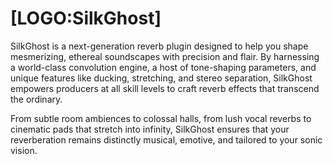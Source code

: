 # [LOGO:SilkGhost]

SilkGhost is a next-generation reverb plugin designed to help you shape mesmerizing, ethereal soundscapes with precision and flair. By harnessing a world-class convolution engine, a host of tone-shaping parameters, and unique features like ducking, stretching, and stereo separation, SilkGhost empowers producers at all skill levels to craft reverb effects that transcend the ordinary.

From subtle room ambiences to colossal halls, from lush vocal reverbs to cinematic pads that stretch into infinity, SilkGhost ensures that your reverberation remains distinctly musical, emotive, and tailored to your sonic vision.

